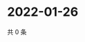 # 2022-01-26

共 0 条

<!-- BEGIN WEIBO -->
<!-- 最后更新时间 Wed Jan 26 2022 18:09:34 GMT+0800 (China Standard Time) -->

<!-- END WEIBO -->
